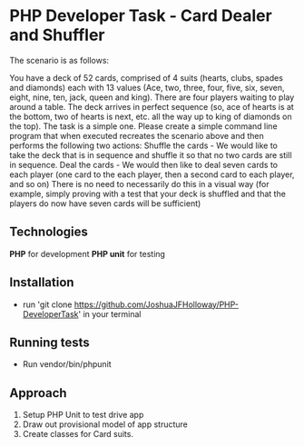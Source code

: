 # PHP Developer Task - Card Dealer and Shuffler

The scenario is as follows:

You have a deck of 52 cards, comprised of 4 suits (hearts, clubs, spades and diamonds) each with 13 values (Ace, two, three, four, five, six, seven, eight, nine, ten, jack, queen and king).
There are four players waiting to play around a table.
The deck arrives in perfect sequence (so, ace of hearts is at the bottom, two of hearts is next, etc. all the way up to king of diamonds on the top).
The task is a simple one. Please create a simple command line program that when executed recreates the scenario above and then performs the following two actions:
Shuffle the cards - We would like to take the deck that is in sequence and shuffle it so that no two cards are still in sequence.
Deal the cards - We would then like to deal seven cards to each player (one card to the each player, then a second card to each player, and so on)
There is no need to necessarily do this in a visual way (for example, simply proving with a test that your deck is shuffled and that the players do now have seven cards will be sufficient)


## Technologies

**PHP** for development
**PHP unit** for testing


## Installation

- run 'git clone https://github.com/JoshuaJFHolloway/PHP-DeveloperTask' in your terminal 


## Running tests

- Run vendor/bin/phpunit


## Approach

1) Setup PHP Unit to test drive app
2) Draw out provisional model of app structure 
3) Create classes for Card suits.